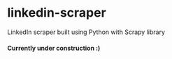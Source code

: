 # linkedin-scraper
LinkedIn scraper built using Python with Scrapy library

#### Currently under construction :)
